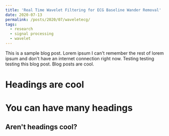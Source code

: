 ```yaml
---
title: 'Real Time Wavelet Filtering for ECG Baseline Wander Removal'
date: 2020-07-13
permalink: /posts/2020/07/waveletecg/
tags:
  - research
  - signal processing
  - wavelet
---
```


This is a sample blog post. Lorem ipsum I can't remember the rest of lorem ipsum and don't have an internet connection right now. Testing testing testing this blog post. Blog posts are cool.

Headings are cool
======

You can have many headings
======

Aren't headings cool?
------
